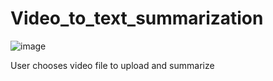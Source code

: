 # Video_to_text_summarization
![image](https://user-images.githubusercontent.com/89905014/211029022-48706f7f-04a5-450f-a281-e8bd7be79a42.png)

User chooses video file to upload and summarize
